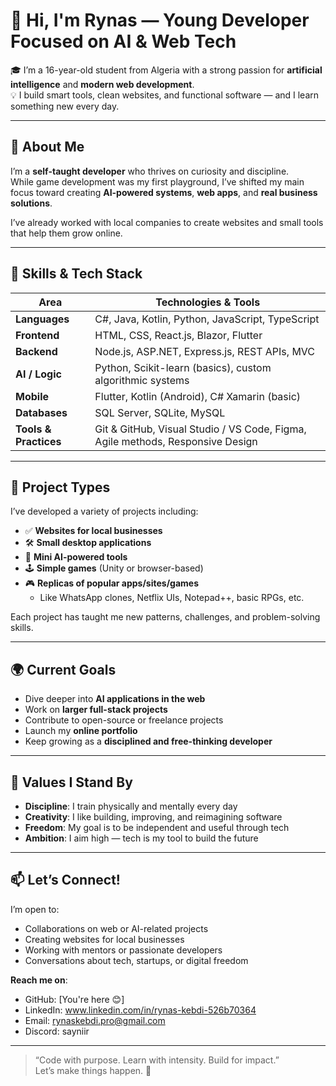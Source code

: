 # 👋 Hi, I'm Rynas — Young Developer Focused on AI & Web Tech

🎓 I’m a 16-year-old student from Algeria with a strong passion for **artificial intelligence** and **modern web development**.  
💡 I build smart tools, clean websites, and functional software — and I learn something new every day.

---

## 🚀 About Me

I’m a **self-taught developer** who thrives on curiosity and discipline.  
While game development was my first playground, I’ve shifted my main focus toward creating **AI-powered systems**, **web apps**, and **real business solutions**.

I’ve already worked with local companies to create websites and small tools that help them grow online.

---

## 💼 Skills & Tech Stack

| Area                 | Technologies & Tools                                                                 |
|----------------------|---------------------------------------------------------------------------------------|
| **Languages**        | C#, Java, Kotlin, Python, JavaScript, TypeScript                            |
| **Frontend**         | HTML, CSS, React.js, Blazor, Flutter                                                  |
| **Backend**          | Node.js, ASP.NET, Express.js, REST APIs, MVC                                          |
| **AI / Logic**       | Python, Scikit-learn (basics), custom algorithmic systems                             |
| **Mobile**           | Flutter, Kotlin (Android), C# Xamarin (basic)                                         |
| **Databases**        | SQL Server, SQLite, MySQL                                                             |
| **Tools & Practices**| Git & GitHub, Visual Studio / VS Code, Figma, Agile methods, Responsive Design       |

---

## 📂 Project Types

I’ve developed a variety of projects including:
- ✅ **Websites for local businesses**
- 🛠️ **Small desktop applications**
- 🧠 **Mini AI-powered tools**
- 🕹️ **Simple games** (Unity or browser-based)
- 🎮 **Replicas of popular apps/sites/games**
  - Like WhatsApp clones, Netflix UIs, Notepad++, basic RPGs, etc.

Each project has taught me new patterns, challenges, and problem-solving skills.

---

## 🌍 Current Goals

- Dive deeper into **AI applications in the web**
- Work on **larger full-stack projects**
- Contribute to open-source or freelance projects
- Launch my **online portfolio**
- Keep growing as a **disciplined and free-thinking developer**

---

## 🧠 Values I Stand By

- **Discipline**: I train physically and mentally every day
- **Creativity**: I like building, improving, and reimagining software
- **Freedom**: My goal is to be independent and useful through tech
- **Ambition**: I aim high — tech is my tool to build the future

---

## 📫 Let’s Connect!

I’m open to:
- Collaborations on web or AI-related projects
- Creating websites for local businesses
- Working with mentors or passionate developers
- Conversations about tech, startups, or digital freedom

**Reach me on**:
- GitHub: [You're here 😊]  
- LinkedIn: www.linkedin.com/in/rynas-kebdi-526b70364  
- Email: rynaskebdi.pro@gmail.com
- Discord: sayniir

---

> “Code with purpose. Learn with intensity. Build for impact.”  
> Let’s make things happen. 🚀
